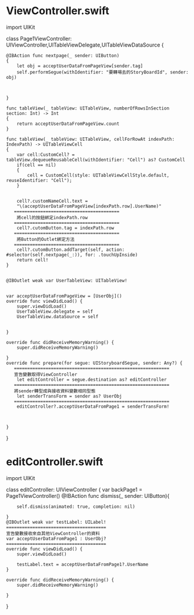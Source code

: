 # ViewController.swift


import UIKit

class Page1ViewController: UIViewController,UITableViewDelegate,UITableViewDataSource {
    

    @IBAction func nextpage(_ sender: UIButton)
    {
        let obj = acceptUserDataFromPageView[sender.tag]
        self.performSegue(withIdentifier: "要轉場去的StoryBoardId", sender: obj)

        
        
    }
    
    func tableView(_ tableView: UITableView, numberOfRowsInSection section: Int) -> Int
    {
        return acceptUserDataFromPageView.count
    }
    
    func tableView(_ tableView: UITableView, cellForRowAt indexPath: IndexPath) -> UITableViewCell
    {
        var cell:CustomCell? = tableView.dequeueReusableCell(withIdentifier: "Cell") as? CustomCell
        if(cell == nil)
        {
            cell = CustomCell(style: UITableViewCellStyle.default, reuseIdentifier: "Cell");
        }
        
       
        cell?.customNameCell.text =
        "\(acceptUserDataFromPageView[indexPath.row].UserName)"
       ========================================
        將cell的按鈕綁定indexPath.row
       ========================================
        cell?.cutomButton.tag = indexPath.row
       ========================================
        將Button的Outlet綁定方法
       ========================================
        cell?.cutomButton.addTarget(self, action: #selector(self.nextpage(_:)), for: .touchUpInside)
        return cell!
    }
    
   
    @IBOutlet weak var UserTableView: UITableView!
    
   
    var acceptUserDataFromPageView = [UserObj]()
    override func viewDidLoad() {
        super.viewDidLoad()
        UserTableView.delegate = self
        UserTableView.dataSource = self

       
    }

    override func didReceiveMemoryWarning() {
        super.didReceiveMemoryWarning()
        
    }
    override func prepare(for segue: UIStoryboardSegue, sender: Any?) {
       ===========================================================
       宣告變數取得ViewController
        let editController = segue.destination as? editController
       ===========================================================
       將sender轉型成與接收資料變數相同型態
        let senderTransForm = sender as? UserObj
       ===========================================================
        editController?.acceptUserDataFromPage1 = senderTransForm!
        

        
    }
    
}
# editController.swift

import UIKit

class editController: UIViewController {
    var backPage1 = Page1ViewController()
    @IBAction func dismiss(_ sender: UIButton){
        
        self.dismiss(animated: true, completion: nil)
        
    }
    @IBOutlet weak var testLabel: UILabel!
    ======================================
    宣告變數接收來自其他ViewController的資料
    var acceptUserDataFromPage1 : UserObj? 
    ======================================
    override func viewDidLoad() {
        super.viewDidLoad()

        testLabel.text = acceptUserDataFromPage1?.UserName
    }

    override func didReceiveMemoryWarning() {
        super.didReceiveMemoryWarning()
       
    }
    

    

}
